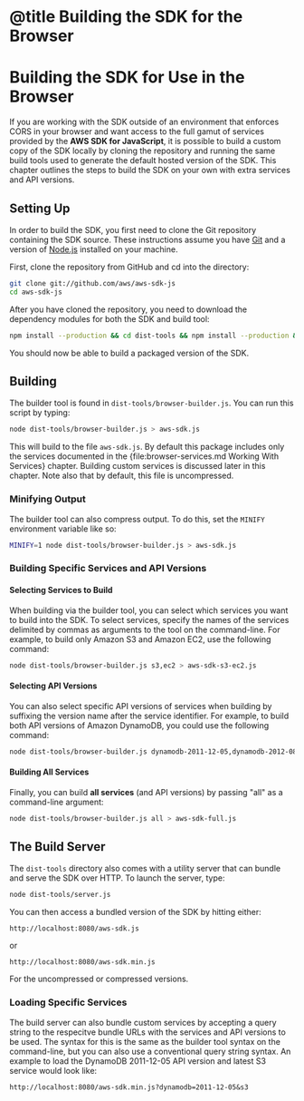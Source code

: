 # @title Building the SDK for the Browser

# Building the SDK for Use in the Browser

If you are working with the SDK outside of an environment that enforces CORS
in your browser and want access to the full gamut of services provided by the
**AWS SDK for JavaScript**, it is possible to build a custom copy of the SDK
locally by cloning the repository and running the same build tools used to
generate the default hosted version of the SDK. This chapter outlines the steps
to build the SDK on your own with extra services and API versions.

## Setting Up

In order to build the SDK, you first need to clone the Git repository containing
the SDK source. These instructions assume you have [Git](http://git-scm.org) and
a version of [Node.js](http://nodejs.org) installed on your machine.

First, clone the repository from GitHub and cd into the directory:

```bash
git clone git://github.com/aws/aws-sdk-js
cd aws-sdk-js
```

After you have cloned the repository, you need to download the dependency modules
for both the SDK and build tool:

```bash
npm install --production && cd dist-tools && npm install --production && cd ..
```

You should now be able to build a packaged version of the SDK.

## Building

The builder tool is found in `dist-tools/browser-builder.js`. You can run
this script by typing:

```bash
node dist-tools/browser-builder.js > aws-sdk.js
```

This will build to the file `aws-sdk.js`. By default this package includes
only the services documented in the {file:browser-services.md Working With Services}
chapter. Building custom services is discussed later in this chapter. Note
also that by default, this file is uncompressed.

### Minifying Output

The builder tool can also compress output. To do this, set the `MINIFY`
environment variable like so:

```bash
MINIFY=1 node dist-tools/browser-builder.js > aws-sdk.js
```

### Building Specific Services and API Versions

#### Selecting Services to Build

When building via the builder tool, you can select which services you want to
build into the SDK. To select services, specify the names of the services
delimited by commas as arguments to the tool on the command-line. For example,
to build only Amazon S3 and Amazon EC2, use the following command:

```bash
node dist-tools/browser-builder.js s3,ec2 > aws-sdk-s3-ec2.js
```

#### Selecting API Versions

You can also select specific API versions of services when building
by suffixing the version name after the service identifier. For example, to
build both API versions of Amazon DynamoDB, you could use the following
command:

```bash
node dist-tools/browser-builder.js dynamodb-2011-12-05,dynamodb-2012-08-10
```

#### Building All Services

Finally, you can build **all services** (and API versions) by passing "all"
as a command-line argument:

```bash
node dist-tools/browser-builder.js all > aws-sdk-full.js
```

## The Build Server

The `dist-tools` directory also comes with a utility server that can bundle
and serve the SDK over HTTP. To launch the server, type:

```bash
node dist-tools/server.js
```

You can then access a bundled version of the SDK by hitting either:

```no-highlight
http://localhost:8080/aws-sdk.js
```

or

```no-highlight
http://localhost:8080/aws-sdk.min.js
```

For the uncompressed or compressed versions.

### Loading Specific Services

The build server can also bundle custom services by accepting a query string
to the respecitve bundle URLs with the services and API versions to be used.
The syntax for this is the same as the builder tool syntax on the command-line,
but you can also use a conventional query string syntax. An example to load
the DynamoDB 2011-12-05 API version and latest S3 service would look like:

```no-highlight
http://localhost:8080/aws-sdk.min.js?dynamodb=2011-12-05&s3
```

